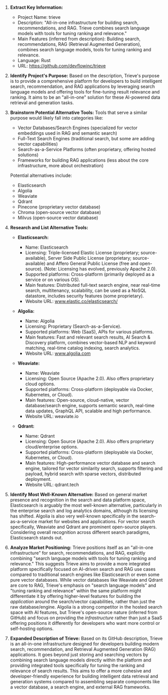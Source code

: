 1.  **Extract Key Information:**
    *   Project Name: trieve
    *   Description: "All-in-one infrastructure for building search, recommendations, and RAG. Trieve combines search language models with tools for tuning ranking and relevance."
    *   Main Features (inferred from description): Building search, recommendations, RAG (Retrieval Augmented Generation), combines search language models, tools for tuning ranking and relevance.
    *   Language: Rust
    *   URL: https://github.com/devflowinc/trieve

2.  **Identify Project's Purpose:**
    Based on the description, Trieve's purpose is to provide a comprehensive platform for developers to build intelligent search, recommendation, and RAG applications by leveraging search language models and offering tools for fine-tuning result relevance and ranking. It aims to be an "all-in-one" solution for these AI-powered data retrieval and generation tasks.

3.  **Brainstorm Potential Alternative Tools:**
    Tools that serve a similar purpose would likely fall into categories like:
    *   Vector Databases/Search Engines (specialized for vector embeddings used in RAG and semantic search)
    *   Full-Text Search Engines (traditional search, but some are adding vector capabilities)
    *   Search-as-a-Service Platforms (often proprietary, offering hosted solutions)
    *   Frameworks for building RAG applications (less about the core infrastructure, more about orchestration)

    Potential alternatives include:
    *   Elasticsearch
    *   Algolia
    *   Weaviate
    *   Qdrant
    *   Pinecone (proprietary vector database)
    *   Chroma (open-source vector database)
    *   Milvus (open-source vector database)

4.  **Research and List Alternative Tools:**

    *   **Elasticsearch:**
        *   Name: Elasticsearch
        *   Licensing: Triple-licensed Elastic License (proprietary; source-available), Server Side Public License (proprietary; source-available) and Affero General Public License (free and open-source). (Note: Licensing has evolved, previously Apache 2.0).
        *   Supported platforms: Cross-platform (primarily deployed as a service or on various OS).
        *   Main features: Distributed full-text search engine, near real-time search, multitenancy, scalability, can be used as a NoSQL datastore, includes security features (some proprietary).
        *   Website URL: www.elastic.co/elasticsearch/

    *   **Algolia:**
        *   Name: Algolia
        *   Licensing: Proprietary (Search-as-a-Service).
        *   Supported platforms: Web (SaaS), APIs for various platforms.
        *   Main features: Fast and relevant search results, AI Search & Discovery platform, combines vector-based NLP and keyword matching, real-time catalog indexing, search analytics.
        *   Website URL: www.algolia.com

    *   **Weaviate:**
        *   Name: Weaviate
        *   Licensing: Open Source (Apache 2.0). Also offers proprietary cloud options.
        *   Supported platforms: Cross-platform (deployable via Docker, Kubernetes, or Cloud).
        *   Main features: Open-source, cloud-native, vector database/search engine, supports semantic search, real-time data updates, GraphQL API, scalable and high performance.
        *   Website URL: weaviate.io

    *   **Qdrant:**
        *   Name: Qdrant
        *   Licensing: Open Source (Apache 2.0). Also offers proprietary cloud/enterprise options.
        *   Supported platforms: Cross-platform (deployable via Docker, Kubernetes, or Cloud).
        *   Main features: High-performance vector database and search engine, tailored for vector similarity search, supports filtering and payload, hybrid search with sparse vectors, distributed deployment.
        *   Website URL: qdrant.tech

5.  **Identify Most Well-Known Alternative:**
    Based on general market presence and recognition in the search and data platform space, Elasticsearch is arguably the most well-known alternative, particularly in the enterprise search and log analytics domains, although its licensing has shifted. Algolia is also very well-known specifically in the search-as-a-service market for websites and applications. For vector search specifically, Weaviate and Qdrant are prominent open-source players. Considering overall recognition across different search paradigms, Elasticsearch stands out.

6.  **Analyze Market Positioning:**
    Trieve positions itself as an "all-in-one infrastructure" for search, recommendations, and RAG, explicitly combining "search language models with tools for tuning ranking and relevance." This suggests Trieve aims to provide a more integrated platform specifically focused on AI-driven search and RAG use cases compared to traditional search engines like Elasticsearch or even some pure vector databases. While vector databases like Weaviate and Qdrant are core to RAG, Trieve's emphasis on "search language models" and "tuning ranking and relevance" within the same platform might differentiate it by offering higher-level features for building the *application* around the search/vector capabilities, rather than just the raw database/engine. Algolia is a strong competitor in the hosted search space with AI features, but Trieve's open-source nature (inferred from GitHub) and focus on providing the *infrastructure* rather than just a SaaS offering positions it differently for developers who want more control or self-hosting options.

7.  **Expanded Description of Trieve:**
    Based on its GitHub description, Trieve is an all-in-one infrastructure designed for developers building modern search, recommendation, and Retrieval Augmented Generation (RAG) applications. It goes beyond just storing and searching vectors by combining search language models directly within the platform and providing integrated tools specifically for tuning the ranking and relevance of search results. This aims to offer a more cohesive and developer-friendly experience for building intelligent data retrieval and generation systems compared to assembling separate components like a vector database, a search engine, and external RAG frameworks.
